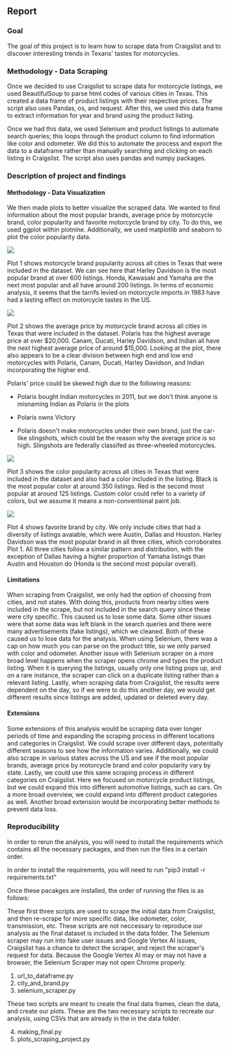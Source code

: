 ## Report

### Goal
The goal of this project is to learn how to scrape data from Craigslist and to discover interesting trends in Texans' tastes for motorcycles.

### Methodology - Data Scraping
Once we decided to use Craigslist to scrape data for motorcycle listings, we used BeautifulSoup to parse html codes of various cities in Texas. This created a data frame of product listings with their respective prices. The script also uses Pandas, os, and request. After this, we used this data frame to extract information for year and brand using the product listing. 

Once we had this data, we used Selenium and product listings to automate search queries; this loops through the product column to find information like color and odometer. We did this to automate the process and export the data to a dataframe rather than manually searching and clicking on each listing in Craigslist. The script also uses pandas and numpy packages.

### Description of project and findings

#### Methodology - Data Visualization

We then made plots to better visualize the scraped data. We wanted to find information about the most popular brands, average price by motorcycle brand, color popularity and favorite motorcycle brand by city. To do this, we used ggplot within plotnine. Additionally, we used matplotlib and seaborn to plot the color popularity data.

![](plots/plot1.png)

Plot 1 shows motorcycle brand popularity across all cities in Texas that were included in the dataset. We can see here that Harley Davidson is the most popular brand at over 600 listings. Honda, Kawasaki and Yamaha are the next most popular and all have around 200 listings. In terms of economic analysis, it seems that the tarrifs levied on motorcycle imports in 1983 have had a lasting effect on motorcycle tastes in the US. 

![](plots/plot2.png)

Plot 2 shows the average price by motorcycle brand across all cities in Texas that were included in the dataset. Polaris has the highest average price at over $20,000. Canam, Ducati, Harley Davidson, and Indian all have the next highest average price of around $15,000. Looking at the plot, there also appears to be a clear division between high end and low end motorcycles with Polaris, Canam, Ducati, Harley Davidson, and Indian incorporating the higher end. 

Polaris' price could be skewed high due to the following reasons:

- Polaris bought Indian motorcycles in 2011, but we don't think anyone is misnaming Indian as Polaris in the plots

- Polaris owns Victory

- Polaris doesn't make motorcycles under their own brand, just the car-like slingshots, which could be the reason why the average price is so high. Slingshots are federally classifed as three-wheeled motorcycles.



![](plots/plot3.png)

Plot 3 shows the color popularity across all cities in Texas that were included in the dataset and also had a color included in the listing. Black is the most popular color at around 350 listings. Red is the second most popular at around 125 listings. Custom color could refer to a variety of colors, but we assume it means a non-conventional paint job. 

![](plots/plot4.png)

Plot 4 shows favorite brand by city. We only include cities that had a diversity of listings avaiable, which were Austin, Dallas and Houston. Harley Davidson was the most popular brand in all three cities, which corroborates Plot 1. All three cities follow a similar pattern and distribution, with the exception of Dallas having a higher proportion of Yamaha listings than Austin and Houston do (Honda is the second most popular overall).

#### Limitations
When scraping from Craigslist, we only had the option of choosing from cities, and not states. With doing this, products from nearby cities were included in the scrape, but not included in the search query since these were city specific. This caused us to lose some data. Some other issues were that some data was left blank in the search queries and there were many advertisements (fake listings), which we cleaned. Both of these caused us to lose data for the analysis. When using Selenium, there was a cap on how much you can parse on the product title, so we only parsed with color and odometer. Another issue with Selenium scraper on a more broad level happens when the scraper opens chrome and types the product listing. When it is querying the listings, usually only one listing pops up, and on a rare instance, the scraper can click on a duplicate listing rather than a relevant listing. Lastly, when scraping data from Craigslist, the results were dependent on the day, so if we were to do this another day, we would get different results since listings are added, updated or deleted every day.

#### Extensions
Some extensions of this analysis would be scraping data over longer periods of time and expanding the scraping process in different locations and categories in Craigslist. We could scrape over different days, potentially different seasons to see how the information varies. Additionally, we could also scrape in various states across the US and see if the most popular brands, average price by motorcycle brand and color popularity vary by state. Lastly, we could use this same scraping process in different categories on Craigslist. Here we focused on motorcycle product listings, but we could expand this into different automotive listings, such as cars. On a more broad overview, we could expand into different product categories as well. Another broad extension would be incorporating better methods to prevent data loss.


### Reproducibility
In order to rerun the analysis, you will need to install the requirements which contains all the necessary packages, and then run the files in a certain order.

In order to install the requirements, you will need to run "pip3 install -r requirements.txt"

Once these pacakges are installed, the order of running the files is as follows:

These first three scripts are used to scrape the initial data from Craigslist, and then re-scrape for more specific data, like odometer, color, transmission, etc. These scripts are not neccessary to reproduce our analysis as the final dataset is included in the data folder. The Selenium scraper may run into fake user issues and Google Vertex AI issues, Craigslist has a chance to detect the scraper, and reject the scraper's request for data. Because the Google Vertex AI may or may not have a browser, the Selenium Scraper may not open Chrome properly.

1. url_to_dataframe.py
2. city_and_brand.py
3. selenium_scraper.py

These two scripts are meant to create the final data frames, clean the data, and create our plots. These are the two necessary scripts to recreate our analysis, using CSVs that are already in the in the data folder. 

4. making_final.py
5. plots_scraping_project.py
